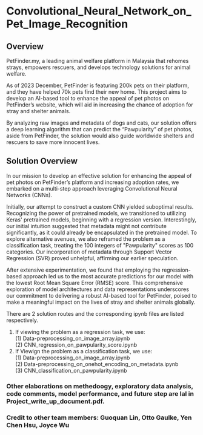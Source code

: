 # Convolutional_Neural_Network_on_Pet_Image_Recognition

## Overview
PetFinder.my, a leading animal welfare platform in Malaysia that rehomes strays, empowers rescuers, and develops technology solutions for animal welfare.  

As of 2023 December, PetFinder is featuring 200k pets on their platform, and they have helped 70k pets find their new home. This project aims to develop an AI-based tool to enhance the appeal of pet photos on PetFinder’s website, which will aid in increasing the chance of adoption for stray and shelter animals.  

By analyzing raw images and metadata of dogs and cats, our solution offers a deep learning algorithm that can predict the “Pawpularity” of pet photos, aside from PetFinder, the solution would also guide worldwide shelters and rescuers to save more innocent lives. 

## Solution Overview
In our mission to develop an effective solution for enhancing the appeal of pet photos on PetFinder’s platform and increasing adoption rates, we embarked on a multi-step approach leveraging Convolutional Neural Networks (CNNs).  

Initially, our attempt to construct a custom CNN yielded suboptimal results. Recognizing the power of pretrained models, we transitioned to utilizing Keras' pretrained models, beginning with a regression version. Interestingly, our initial intuition suggested that metadata might not contribute significantly, as it could already be encapsulated in the pretrained model. To explore alternative avenues, we also reframed the problem as a classification task, treating the 100 integers of "Pawpularity" scores as 100 categories. Our incorporation of metadata through Support Vector Regression (SVR) proved unhelpful, affirming our earlier speculation.  

After extensive experimentation, we found that employing the regression-based approach led us to the most accurate predictions for our model with the lowest Root Mean Square Error (RMSE) score. This comprehensive exploration of model architectures and data representations underscores our commitment to delivering a robust AI-based tool for PetFinder, poised to make a meaningful impact on the lives of stray and shelter animals globally.  

There are 2 solution routes and the corresponding ipynb files are listed respectively.  
1. If viewing the problem as a regression task, we use:  
   (1) Data-preprocessing_on_image_array.ipynb  
   (2) CNN_regression_on_pawpularity_score.ipynb  
2. If Viewign the problem as a classification task, we use:  
   (1) Data-preprocessing_on_image_array.ipynb  
   (2) Data-preprocessing_on_onehot_encoding_on_metadata.ipynb  
   (3) CNN_classification_on_pawpularity.ipynb    

### Other elaborations on methedoogy, exploratory data analysis, code comments, model performance, and future step are lal in Project_write_up_document.pdf.  

### Credit to other team members: Guoquan Lin, Otto Gaulke, Yen Chen Hsu, Joyce Wu  
